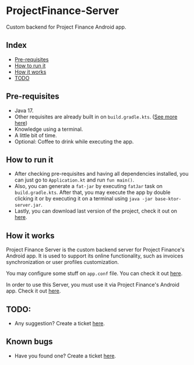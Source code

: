 # ProjectFinance-Server
Custom backend for Project Finance Android app.

## Index
* [Pre-requisites](https://github.com/Wikijito7/ProjectFinance-Server#pre-requisites)
* [How to run it](https://github.com/Wikijito7/ProjectFinance-Server#how-to-run-it)
* [How it works](https://github.com/Wikijito7/ProjectFinance-Server#how-it-works)
* [TODO](https://github.com/Wikijito7/ProjectFinance-Server#todo)

## Pre-requisites
* Java 17.
* Other requisites are already built in on `build.gradle.kts`. ([See more here](https://github.com/Wikijito7/ProjectFinance-Server/blob/master/build.gradle.kts))
* Knowledge using a terminal.
* A little bit of time.
* Optional: Coffee to drink while executing the app.

## How to run it
- After checking pre-requisites and having all dependencies installed, you can just go to `Application.kt` and run `fun main()`.
- Also, you can generate a `fat-jar` by executing `fatJar` task on `build.gradle.kts`. After that, you may execute the app by double clicking it or by executing it on a terminal using `java -jar base-ktor-server.jar`.
- Lastly, you can download last version of the project, check it out on [here](https://github.com/Wikijito7/ProjectFinance-Server/releases).

## How it works
Project Finance Server is the custom backend server for Project Finance's Android app. It is used to support its online functionality, such as invoices synchronization or user profiles customization.

You may configure some stuff on `app.conf` file. You can check it out [here](https://github.com/Wikijito7/ProjectFinance-Server/blob/master/src/main/resources/app.conf).

In order to use this Server, you must use it via Project Finance's Android app. Check it out [here](https://github.com/Wikijito7/ProjectFinance-Android).

## TODO:
* Any suggestion? Create a ticket [here](https://github.com/Wikijito7/ProjectFinance-Server/issues).

## Known bugs
* Have you found one? Create a ticket [here](https://github.com/Wikijito7/ProjectFinance-Server/issues).
